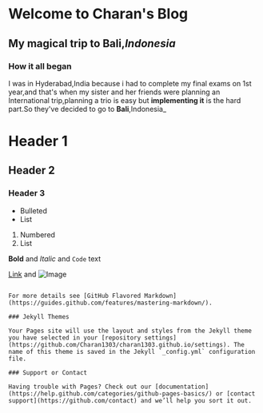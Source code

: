 # Welcome to Charan's Blog
## My magical trip to **Bali**,_Indonesia_

### How it all began
I was in Hyderabad,India because i had to complete my final exams on 1st year,and that's when my sister and her friends were planning an International trip,planning a trio is easy but **implementing it** is the hard part.So they've decided to go to **Bali**,Indonesia_




# Header 1
## Header 2
### Header 3

- Bulleted
- List

1. Numbered
2. List

**Bold** and _Italic_ and `Code` text

[Link](url) and ![Image](src)
```

For more details see [GitHub Flavored Markdown](https://guides.github.com/features/mastering-markdown/).

### Jekyll Themes

Your Pages site will use the layout and styles from the Jekyll theme you have selected in your [repository settings](https://github.com/Charan1303/charan1303.github.io/settings). The name of this theme is saved in the Jekyll `_config.yml` configuration file.

### Support or Contact

Having trouble with Pages? Check out our [documentation](https://help.github.com/categories/github-pages-basics/) or [contact support](https://github.com/contact) and we’ll help you sort it out.
